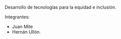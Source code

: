 Desarrollo de tecnologías para la equidad e inclusión.

Integrantes:
 - Juan Mite
 - Hernán Ullón.

